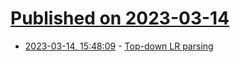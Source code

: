# [Published on 2023-03-14](index.md)

* [2023-03-14, 15:48:09](https://lobste.rs/s/rbpzw1/top_down_lr_parsing) - [Top-down LR parsing](https://pavpanchekha.com/blog/top-down-lr.html)
